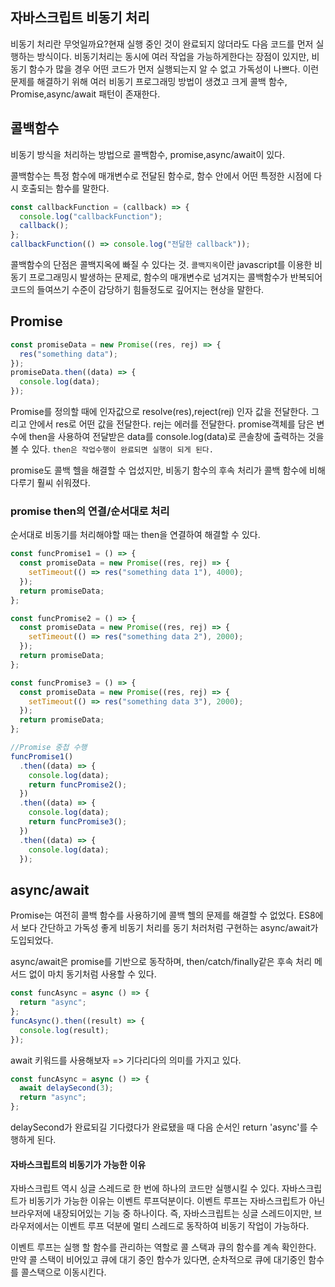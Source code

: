 ## 자바스크립트 비동기 처리

비동기 처리란 무엇일까요?현재 실행 중인 것이 완료되지 않더라도 다음 코드를 먼저 실행하는 방식이다.
비동기처리는 동시에 여러 작업을 가능하게한다는 장점이 있지만, 비동기 함수가 많을 경우 어떤 코드가 먼저 실행되는지 알 수 없고 가독성이 나쁘다.
이런 문제를 해결하기 위해 여러 비동기 프로그래밍 방법이 생겼고 크게 콜백 함수, Promise,async/await 패턴이 존재한다.

## 콜백함수 

비동기 방식을 처리하는 방법으로 콜백함수, promise,async/await이 있다.

   콜백함수는 특정 함수에 매개변수로 전달된 함수로, 함수 안에서 어떤 특정한 시점에 다시 호출되는 함수를 말한다.

```js
const callbackFunction = (callback) => {
  console.log("callbackFunction");
  callback();
};
callbackFunction(() => console.log("전달한 callback"));
```

콜백함수의 단점은 콜백지옥에 빠질 수 있다는 것.
`콜백지옥`이란 javascript를 이용한 비동기 프로그래밍시 발생하는 문제로, 함수의 매개변수로 넘겨지는 콜백함수가 반복되어 코드의 들여쓰기 수준이 감당하기 힘들정도로 깊어지는 현상을 말한다.

##  Promise

```js
const promiseData = new Promise((res, rej) => {
  res("something data");
});
promiseData.then((data) => {
  console.log(data);
});
```

Promise를 정의할 때에 인자값으로 resolve(res),reject(rej) 인자 값을 전달한다. 그리고 안에서 res로 어떤 값을 전달한다.
rej는 에러를 전달한다.
promise객체를 담은 변수에 then을 사용하여 전달받은 data를 console.log(data)로 콘솔창에 출력하는 것을 볼 수 있다.
`then은 작업수행이 완료되면 실행이 되게 된다.`

promise도 콜백 헬을 해결할 수 업섰지만, 비동기 함수의 후속 처리가 콜백 함수에 비해 다루기 훨씨 쉬워졌다.

### promise then의 연결/순서대로 처리

순서대로 비동기를 처리해야할 때는 then을 연결하여 해결할 수 있다.

```js
const funcPromise1 = () => {
  const promiseData = new Promise((res, rej) => {
    setTimeout(() => res("something data 1"), 4000);
  });
  return promiseData;
};

const funcPromise2 = () => {
  const promiseData = new Promise((res, rej) => {
    setTimeout(() => res("something data 2"), 2000);
  });
  return promiseData;
};

const funcPromise3 = () => {
  const promiseData = new Promise((res, rej) => {
    setTimeout(() => res("something data 3"), 2000);
  });
  return promiseData;
};

//Promise 중첩 수행
funcPromise1()
  .then((data) => {
    console.log(data);
    return funcPromise2();
  })
  .then((data) => {
    console.log(data);
    return funcPromise3();
  })
  .then((data) => {
    console.log(data);
  });
```

## async/await

Promise는 여전히 콜백 함수를 사용하기에 콜백 헬의 문제를 해결할 수 없었다.
ES8에서 보다 간단하고 가독성 좋게 비동기 처리를 동기 처러처럼 구현하는 async/await가 도입되었다.

async/await은 promise를 기반으로 동작하며, then/catch/finally같은 후속 처리 메서드 없이 마치 동기처럼 사용할 수 있다.

```js
const funcAsync = async () => {
  return "async";
};
funcAsync().then((result) => {
  console.log(result);
});
```

await 키워드를 사용해보자 => 기다리다의 의미를 가지고 있다.

```js
const funcAsync = async () => {
  await delaySecond(3);
  return "async";
};
```

delaySecond가 완료되길 기다렸다가 완료됐을 때 다음 순서인 return 'async'를 수행하게 된다.

#### 자바스크립트의 비동기가 가능한 이유

자바스크립트 역시 싱글 스레드로 한 번에 하나의 코드만 실행시킬 수 있다.
자바스크립트가 비동기가 가능한 이유는 이벤트 루프덕분이다.
이벤트 루프는 자바스크립트가 아닌 브라우저에 내장되어있는 기능 중 하나이다.
즉, 자바스크립트는 싱글 스레드이지만, 브라우저에서는 이벤트 루프 덕분에 멀티 스레드로 동작하여 비동기 작업이 가능하다.

이벤트 루프는 실행 할 함수를 관리하는 역할로 콜 스택과 큐의 함수를 계속 확인한다.
만약 콜 스택이 비어있고 큐에 대기 중인 함수가 있다면, 순차적으로 큐에 대기중인 함수를 콜스택으로 이동시킨다.
